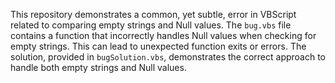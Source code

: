 This repository demonstrates a common, yet subtle, error in VBScript related to comparing empty strings and Null values.  The `bug.vbs` file contains a function that incorrectly handles Null values when checking for empty strings. This can lead to unexpected function exits or errors. The solution, provided in `bugSolution.vbs`, demonstrates the correct approach to handle both empty strings and Null values.